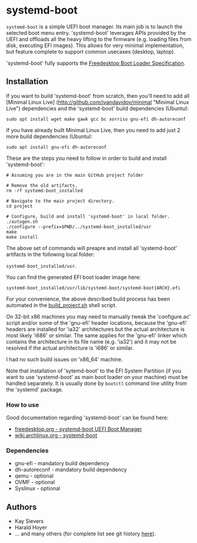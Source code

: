 # systemd-boot

``systemd-boot`` is a simple UEFI boot manager. Its main job is to launch the selected boot menu entry. 'systemd-boot' leverages APIs provided by the UEFI and offloads all the heavy lifting to the firmware (e.g. loading files from disk, executing EFI images). This allows for very minimal implementation, but feature complete to support common usecases (desktop, laptop).

'systemd-boot' fully supports the [Freedesktop Boot Loader Specification](https://www.freedesktop.org/wiki/Specifications/BootLoaderSpec).

## Installation

If you want to build 'systemd-boot' from scratch, then you'll need to add all [Minimal Linux Live] (http://github.com/ivandavidov/minimal "Minimal Linux Live") dependencies and the 'systemd-boot' build dependencies (Ubuntu):

``sudo apt install wget make gawk gcc bc xorriso gnu-efi dh-autoreconf``

If you have already built Minimal Linux Live, then you need to add just 2 more build dependencies (Ubuntu):

``sudo apt install gnu-efi dh-autoreconf``

These are the steps you need to follow in order to build and install 'systemd-boot':

```
# Assuming you are in the main GitHub project folder

# Remove the old artifacts.
rm -rf systemd-boot_installed

# Navigate to the main project directory.
cd project

# Configure, build and install 'systemd-boot' in local folder.
./autogen.sh
./configure --prefix=$PWD/../systemd-boot_installed/usr
make
make install
```

The above set of commands will preapre and install all 'systemd-boot' artifacts in the following local folder:

``systemd-boot_installed/usr``.

You can find the generated EFI boot loader image here:

``systemd-boot_installed/usr/lib/systemd-boot/systemd-boot{ARCH}.efi``

For your convenience, the above described build process has been automated in the [build_project.sh](https://github.com/ivandavidov/systemd-boot/blob/master/build_project.sh) shell script. 

On 32-bit x86 machines you may need to manually tweak the 'configure.ac' script and/or some of the 'gnu-efi' header locations, because the 'gnu-efi' headers are installed for 'ia32' architectures but the actual architecture is most likely 'i686' or similar. The same applies for the 'gnu-efi' linker which contains the architecture in its file name (e.g. 'ia32') and it may not be resolved if the actual architecture is 'i686' or similar.

I had no such build issues on 'x86_64' machine.

Note that installation of 'sytemd-boot' to the EFI System Partition (if you want to use 'systemd-boot' as main boot loader on your machine) must be handled separately. It is usually done by ``bootctl`` command line utility from the 'systemd' package.

### How to use

Good documentation regarding 'systemd-boot' can be found here:

* [freedesktop.org - systemd-boot UEFI Boot Manager](http://www.freedesktop.org/wiki/Software/systemd/systemd-boot)
* [wiki.archlinux.org - systemd-boot](http://wiki.archlinux.org/index.php/Systemd-boot)

### Dependencies

* gnu-efi - mandatory build dependency
* dh-autoreconf - mandatory build dependency
* qemu - optional
* OVMF - optional
* Syslinux - optional

## Authors

* Kay Sievers
* Harald Hoyer
* ... and many others (for complete list see git history [here](https://www.github.com/systemd/systemd)).
